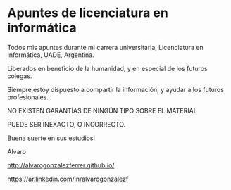 # Apuntes de licenciatura en informática

Todos mis apuntes durante mi carrera universitaria, Licenciatura en Informática, UADE, Argentina.

Liberados en beneficio de la humanidad, y en especial de los futuros colegas.

Siempre estoy dispuesto a compartir la información, y ayudar a los futuros profesionales.


NO EXISTEN GARANTÍAS DE NINGÚN TIPO SOBRE EL MATERIAL

PUEDE SER INEXACTO, O INCORRECTO.


Buena suerte en sus estudios!

Álvaro 

http://alvarogonzalezferrer.github.io/

https://ar.linkedin.com/in/alvarogonzalezf 

